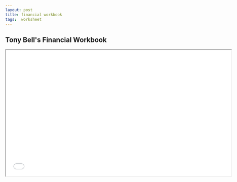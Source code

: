 ```yaml
---
layout: post
title: financial workbook 
tags:  worksheet
---
```


## Tony Bell's Financial Workbook

<div class="pdf-container">
    <iframe src="assets/tony-bell/financial_accounting_workbook_version_2_point_1.pdf" 
        title="landscape-worksheet" 
        height="400" 
        width="712" 
        allowfullscreen="true">
    </iframe>
</div>

